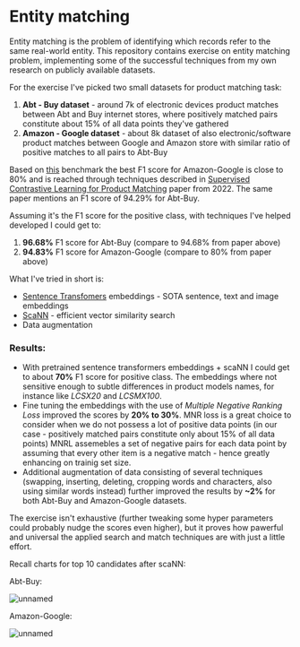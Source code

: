 # Entity matching

Entity matching is the problem of identifying which records refer to the same real-world entity.
This repository contains exercise on entity matching problem, implementing some of the successful techniques from my own
research on publicly available datasets.

 
For the exercise I've picked two small datasets for product matching task:

1. **Abt - Buy dataset** - around 7k of electronic devices product matches between Abt and Buy internet stores,
where positively matched pairs constitute about 15% of all data points they've gathered
2. **Amazon - Google dataset** - about 8k dataset of also electronic/software product matches between Google and Amazon store
 with similar ratio of positive matches to all pairs to Abt-Buy

 
Based on [this](https://paperswithcode.com/sota/entity-resolution-on-amazon-google) benchmark the best F1 score for Amazon-Google 
is close to 80% and is reached through techniques described in [Supervised Contrastive Learning for Product Matching](https://paperswithcode.com/paper/supervised-contrastive-learning-for-product/review/?hl=46830)
paper from 2022. The same paper mentions an F1 score of 94.29% for Abt-Buy.

Assuming it's the F1 score for the positive class, with techniques I've helped developed I could get to:
1.   **96.68%** F1 score for Abt-Buy (compare to 94.68% from paper above)
2.   **94.83%** F1 score for Amazon-Google (compare to 80% from paper above)

What I've tried in short is:
*   [Sentence Transfomers](https://www.sbert.net/) embeddings - SOTA sentence, text and image embeddings
*   [ScaNN](https://github.com/google-research/google-research/tree/master/scann) - efficient vector similarity search
*   Data augmentation
 

### Results:

*  With pretrained sentence transformers embeddings + scaNN I could get to about **70%** F1 score for positive class.
  The embeddings where not sensitive enough to subtle differences in product models names, for instance like *LCSX20* and *LCSMX100*.
*  Fine tuning the embeddings with the use of *Multiple Negative Ranking Loss* improved the scores by **20% to 30%**.
  MNR loss is a great choice to consider when we do not possess a lot of positive data points (in our case - positively matched pairs constitute only about 15% of all data points)
MNRL assemebles a set of negative pairs for each data point by assuming that every other item is a negative match - hence greatly enhancing on trainig set size.
*  Additional augmentation of data consisting of several techniques (swapping, inserting, deleting, cropping words and
  characters, also using similar words instead) further improved the results by **~2%** for both Abt-Buy and Amazon-Google datasets.

The exercise isn't exhaustive (further tweaking some hyper parameters could probably nudge the scores even higher),
but it proves how pawerful and universal the applied search and match techniques are with just a little effort.


Recall charts for top 10 candidates after scaNN:

Abt-Buy:

![unnamed](https://github.com/lolek27/ML-entity_matching/assets/12550403/85453744-6ed4-4d0f-b97b-340b27a8568c)

Amazon-Google:

![unnamed](https://github.com/lolek27/ML-entity_matching/assets/12550403/04d3833d-2161-4566-861f-d903f6a41885)
